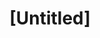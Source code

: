 ---
pid: rs223
title: "[Untitled]"
location_transcription: 
coordinates: "[-75.171482573485, 39.949490217913]"
zipcode: '16686'
gen_neighborhood: 
neighborhood: 
outside_phl: 'Tyrone PA '
age: '35'
age_range: 30-39
instagram: 
image_file_name: rs_223.jpg
proposal_transcription: Something with Dutch history
topic: History,Race Ethnicity
topic_summary: 0, 0
type: Other No Form
keywords_other: Dutch History
credit: Adam Smith
image_labels: 
twitter: 
facebook: 
permalink: "/monuments/rs223/"
layout: item-page
---